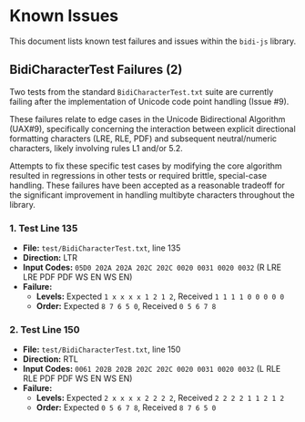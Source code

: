# Known Issues

This document lists known test failures and issues within the `bidi-js` library.

## BidiCharacterTest Failures (2)

Two tests from the standard `BidiCharacterTest.txt` suite are currently failing after the implementation of Unicode code point handling (Issue #9).

These failures relate to edge cases in the Unicode Bidirectional Algorithm (UAX#9), specifically concerning the interaction between explicit directional formatting characters (LRE, RLE, PDF) and subsequent neutral/numeric characters, likely involving rules L1 and/or 5.2.

Attempts to fix these specific test cases by modifying the core algorithm resulted in regressions in other tests or required brittle, special-case handling. These failures have been accepted as a reasonable tradeoff for the significant improvement in handling multibyte characters throughout the library.

### 1. Test Line 135

- **File:** `test/BidiCharacterTest.txt`, line 135
- **Direction:** LTR
- **Input Codes:** `05D0 202A 202A 202C 202C 0020 0031 0020 0032` (R LRE LRE PDF PDF WS EN WS EN)
- **Failure:**
  - **Levels:** Expected `1 x x x x 1 2 1 2`, Received `1 1 1 1 0 0 0 0 0`
  - **Order:** Expected `8 7 6 5 0`, Received `0 5 6 7 8`

### 2. Test Line 150

- **File:** `test/BidiCharacterTest.txt`, line 150
- **Direction:** RTL
- **Input Codes:** `0061 202B 202B 202C 202C 0020 0031 0020 0032` (L RLE RLE PDF PDF WS EN WS EN)
- **Failure:**
  - **Levels:** Expected `2 x x x x 2 2 2 2`, Received `2 2 2 2 1 1 2 1 2`
  - **Order:** Expected `0 5 6 7 8`, Received `8 7 6 5 0`
